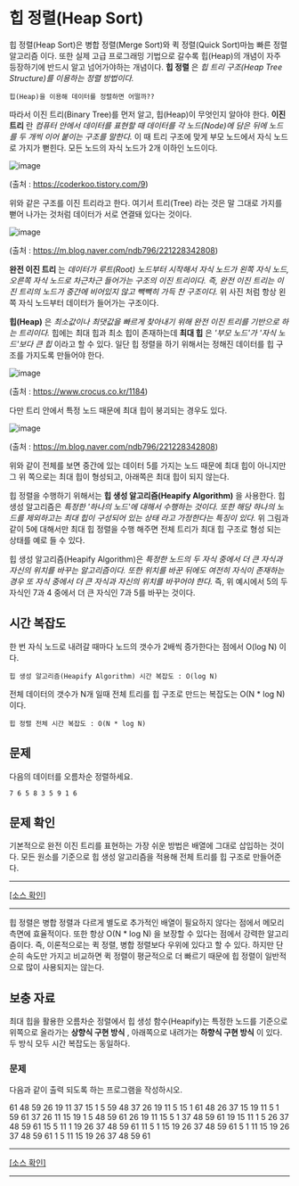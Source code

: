 # 힙 정렬(Heap Sort)

힙 정렬(Heap Sort)은 병합 정렬(Merge Sort)와 퀵 정렬(Quick Sort)마늠 빠른 정렬 알고리즘 이다. 또한 실제 고급 프로그래밍 기법으로 갈수록 힙(Heap)의 개념이 자주 등장하기에 반드시 알고 넘어가야하는 개념이다. **힙 정렬** 은 _힙 트리 구조(Heap Tree Structure)를 이용하는 정렬 방법이다._

    힙(Heap)을 이용해 데이터를 정렬하면 어떨까??

따라서 이진 트리(Binary Tree)를 먼저 알고, 힙(Heap)이 무엇인지 알아야 한다. **이진 트리** 란 _컴퓨터 안에서 데이터를 표현할 때 데이터를 각 노드(Node)에 담은 뒤에 노드를 두 개씩 이어 붙이는 구조를 말한다._ 이 때 트리 구조에 맞게 부모 노드에서 자식 노드로 가지가 뻗힌다. 모든 노드의 자식 노드가 2개 이하인 노드이다.

![image](https://user-images.githubusercontent.com/29271126/88005410-53a8af80-cb44-11ea-8b54-ebda084d6815.png)

(출처 : https://coderkoo.tistory.com/9)

위와 같은 구조를 이진 트리라고 한다. 여기서 트리(Tree) 라는 것은 말 그대로 가지를 뻗어 나가는 것처럼 데이터가 서로 연결돼 있다는 것이다.

![image](https://user-images.githubusercontent.com/29271126/88005579-aaae8480-cb44-11ea-97e9-be2aeab5e5c1.png)

(출처 : https://m.blog.naver.com/ndb796/221228342808)

**완전 이진 트리** 는 _데이터가 루트(Root) 노드부터 시작해서 자식 노드가 왼쪽 자식 노드, 오른쪽 자식 노드로 차근차근 들어가는 구조의 이진 트리이다. 즉, 완전 이진 트리는 이진 트리의 노드가 중간에 비어있지 않고 빽빽히 가득 찬 구조이다._ 위 사진 처럼 항상 왼쪽 자식 노드부터 데이터가 들어가는 구조이다.

**힙(Heap)** 은 _최소값이나 최댓값을 빠르게 찾아내기 위해 완전 이진 트리를 기반으로 하는 트리이다._ 힙에는 최대 힙과 최소 힙이 존재하는데 **최대 힙** 은 _'부모 노드'가 '자식 노드'보다 큰 힙_ 이라고 할 수 있다. 일단 힙 정렬을 하기 위해서는 정해진 데이터를 힙 구조를 가지도록 만들어야 한다.

![image](https://user-images.githubusercontent.com/29271126/88005958-869f7300-cb45-11ea-8cac-807558befcb1.png)

(출처 : https://www.crocus.co.kr/1184)

다만 트리 안에서 특정 노드 때문에 최대 힙이 붕괴되는 경우도 있다.

![image](https://user-images.githubusercontent.com/29271126/88006047-bcdcf280-cb45-11ea-9b31-3f04eac9fc05.png)

(출처 : https://m.blog.naver.com/ndb796/221228342808)

위와 같이 전체를 보면 중간에 있는 데이터 5를 가지는 노드 때문에 최대 힙이 아니지만 그 위 쪽으로는 최대 힙이 형성되고, 아래쪽은 최대 힙이 되지 않는다.

힙 정렬을 수행하기 위해서는 **힙 생성 알고리즘(Heapify Algorithm)** 을 사용한다. 힙 생성 알고리즘은 _특정한 '하나의 노드'에 대해서 수행하는 것이다. 또한 해당 하나의 노드를 제외하고는 최대 힙이 구성되어 있는 상태 라고 가정한다는 특징이 있다._ 위 그림과 같이 5에 대해서만 최대 힙 정렬을 수행 해주면 전체 트리가 최대 힙 구조로 형성 되는 상태를 예로 들 수 있다.

힙 생성 알고리즘(Heapify Algorithm)은 _특정한 노드의 두 자식 중에서 더 큰 자식과 자신의 위치를 바꾸는 알고리즘이다. 또한 위치를 바꾼 뒤에도 여전히 자식이 존재하는 경우 또 자식 중에서 더 큰 자식과 자신의 위치를 바꾸어야 한다._ 즉, 위 예시에서 5의 두 자식인 7과 4 중에서 더 큰 자식인 7과 5를 바꾸는 것이다.

## 시간 복잡도

한 번 자식 노드로 내려갈 때마다 노드의 갯수가 2배씩 증가한다는 점에서 O(log N) 이다.

    힙 생성 알고리즘(Heapify Algorithm) 시간 복잡도 : O(log N)

전체 데이터의 갯수가 N개 일때 전체 트리를 힙 구조로 만드는 복잡도는 O(N * log N) 이다.

    힙 정렬 전체 시간 복잡도 : O(N * log N)

## 문제

다음의 데이터를 오름차순 정렬하세요.

    7 6 5 8 3 5 9 1 6

## 문제 확인

기본적으로 완전 이진 트리를 표현하는 가장 쉬운 방법은 배열에 그대로 삽입하는 것이다. 모든 원소를 기준으로 힙 생성 알고리즘을 적용해 전체 트리를 힙 구조로 만들어준다.

---

[[소스 확인]](https://github.com/flexboni/algorithm_c/blob/master/11강/heapSort.cpp)

---

힙 정렬은 병합 정렬과 다르게 별도로 추가적인 배열이 필요하지 않다는 점에서 메모리 측면에 효율적이다. 또한 항상 O(N * log N) 을 보장할 수 있다는 점에서 강력한 알고리즘이다. 즉, 이론적으로는 퀵 정렬, 병합 정렬보다 우위에 있다고 할 수 있다. 하지만 단순히 속도만 가지고 비교하면 퀵 정렬이 평균적으로 더 빠르기 때문에 힙 정렬이 일반적으로 많이 사용되지는 않는다.

## 보충 자료

최대 힙을 활용한 오름차순 정렬에서 힙 생성 함수(Heapify)는 특정한 노드를 기준으로 위쪽으로 올라가는 **상향식 구현 방식** , 아래쪽으로 내려가는 **하향식 구현 방식** 이 있다. 두 방식 모두 시간 복잡도는 동일하다.

### 문제

다음과 같이 출력 되도록 하는 프로그램을 작성하시오.

61 48 59 26 19 11 37 15 1 5
59 48 37 26 19 11 5 15 1 61
48 26 37 15 19 11 5 1 59 61
37 26 11 15 19 1 5 48 59 61
26 19 11 15 5 1 37 48 59 61
19 15 11 1 5 26 37 48 59 61
15 5 11 1 19 26 37 48 59 61
11 5 1 15 19 26 37 48 59 61
5 1 11 15 19 26 37 48 59 61
1 5 11 15 19 26 37 48 59 61

---

[[소스 확인]](https://github.com/flexboni/algorithm_c/blob/master/11강/extraHeapSort.cpp)

---